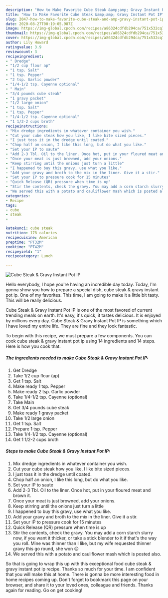 ```yaml
---
description: "How to Make Favorite Cube Steak &amp;amp; Gravy Instant Pot IP"
title: "How to Make Favorite Cube Steak &amp;amp; Gravy Instant Pot IP"
slug: 2047-how-to-make-favorite-cube-steak-and-amp-gravy-instant-pot-ip
date: 2020-08-27T00:19:05.987Z
image: https://img-global.cpcdn.com/recipes/a86324cdfdb294ca/751x532cq70/cube-steak-gravy-instant-pot-ip-recipe-main-photo.jpg
thumbnail: https://img-global.cpcdn.com/recipes/a86324cdfdb294ca/751x532cq70/cube-steak-gravy-instant-pot-ip-recipe-main-photo.jpg
cover: https://img-global.cpcdn.com/recipes/a86324cdfdb294ca/751x532cq70/cube-steak-gravy-instant-pot-ip-recipe-main-photo.jpg
author: Lily Howard
ratingvalue: 3.9
reviewcount: 3
recipeingredient:
- " Dredge"
- "1/2 cup flour ap"
- "1 tsp. Salt"
- "1 tsp. Pepper"
- "2 tsp. Garlic powder"
- "1/4-1/2 tsp. Cayenne optional"
- " Main"
- "3/4 pounds cube steak"
- "1 gravy packet"
- "1/2 large onion"
- "1 tsp. Salt"
- "1 tsp. Pepper"
- "1/4-1/2 tsp. Cayenne optional"
- "1 1/2-2 cups broth"
recipeinstructions:
- "Mix dredge ingredients in whatever container you wish."
- "Cut your cube steak how you like, I like bite sized pieces."
- "I just toss it in the dredge until coated."
- "Chop half an onion, I like this long, but do what you like."
- "Set your IP to saute"
- "Add 2-3 Tbl. Oil to the liner. Once hot, put in your floured meat and brown it."
- "Once your meat is just browned, add your onions."
- "Keep stirring until the onions just turn a little"
- "I happened to buy this gravy, use what you like."
- "Add your gravy and broth to the mix in the liner. Give it a stir."
- "Set your IP to pressure cook for 15 minutes"
- "Quick Release (QR) pressure when time is up"
- "Stir the contents, check the gravy. You may add a corn starch slurry now, if you want it thicker, or take a stick blender to it if that&#39;s the way you roll. Mine was thinner than I like, but my wife requested thinner gravy this go round, she won 😉"
- "We served this with a potato and cauliflower mash which is posted also."
categories:
- Recipe
tags:
- cube
- steak
- 

katakunci: cube steak  
nutrition: 178 calories
recipecuisine: American
preptime: "PT32M"
cooktime: "PT42M"
recipeyield: "1"
recipecategory: Lunch

---
```



![Cube Steak &amp; Gravy Instant Pot IP](https://img-global.cpcdn.com/recipes/a86324cdfdb294ca/751x532cq70/cube-steak-gravy-instant-pot-ip-recipe-main-photo.jpg)

Hello everybody, I hope you're having an incredible day today. Today, I'm gonna show you how to prepare a special dish, cube steak &amp; gravy instant pot ip. One of my favorites. This time, I am going to make it a little bit tasty. This will be really delicious.



Cube Steak &amp; Gravy Instant Pot IP is one of the most favored of current trending meals on earth. It's easy, it's quick, it tastes delicious. It is enjoyed by millions every day. Cube Steak &amp; Gravy Instant Pot IP is something which I have loved my entire life. They are fine and they look fantastic.


To begin with this recipe, we must prepare a few components. You can cook cube steak &amp; gravy instant pot ip using 14 ingredients and 14 steps. Here is how you cook that.

<!--inarticleads1-->

##### The ingredients needed to make Cube Steak &amp; Gravy Instant Pot IP:

1. Get  Dredge
1. Take 1/2 cup flour (ap)
1. Get 1 tsp. Salt
1. Make ready 1 tsp. Pepper
1. Make ready 2 tsp. Garlic powder
1. Take 1/4-1/2 tsp. Cayenne (optional)
1. Take  Main
1. Get 3/4 pounds cube steak
1. Make ready 1 gravy packet
1. Take 1/2 large onion
1. Get 1 tsp. Salt
1. Prepare 1 tsp. Pepper
1. Take 1/4-1/2 tsp. Cayenne (optional)
1. Get 1 1/2-2 cups broth




<!--inarticleads2-->

##### Steps to make Cube Steak &amp; Gravy Instant Pot IP:

1. Mix dredge ingredients in whatever container you wish.
1. Cut your cube steak how you like, I like bite sized pieces.
1. I just toss it in the dredge until coated.
1. Chop half an onion, I like this long, but do what you like.
1. Set your IP to saute
1. Add 2-3 Tbl. Oil to the liner. Once hot, put in your floured meat and brown it.
1. Once your meat is just browned, add your onions.
1. Keep stirring until the onions just turn a little
1. I happened to buy this gravy, use what you like.
1. Add your gravy and broth to the mix in the liner. Give it a stir.
1. Set your IP to pressure cook for 15 minutes
1. Quick Release (QR) pressure when time is up
1. Stir the contents, check the gravy. You may add a corn starch slurry now, if you want it thicker, or take a stick blender to it if that&#39;s the way you roll. Mine was thinner than I like, but my wife requested thinner gravy this go round, she won 😉
1. We served this with a potato and cauliflower mash which is posted also.




So that is going to wrap this up with this exceptional food cube steak &amp; gravy instant pot ip recipe. Thanks so much for your time. I am confident that you will make this at home. There is gonna be more interesting food in home recipes coming up. Don't forget to bookmark this page on your browser, and share it to your loved ones, colleague and friends. Thanks again for reading. Go on get cooking!
